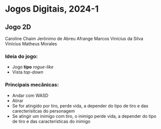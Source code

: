 # Jogos Digitais, 2024-1

## Jogo 2D

Caroline Chaim
Jerônimo de Abreu Afrange
Marcos Vinícius da Silva
Vinícius Matheus Morales

### Ideia do jogo:
- Jogo **tipo** *rogue-like*
- Vista *top-down*

### Principais mecânicas:
- Andar com WASD
- Atirar
- Se for atingido por tiro, perde vida, a depender do tipo de tiro e das carecterísitcas do personagem
- Se atingir um inimigo com tiro, o inimigo perde vida, a depender do tipo de tiro e das características do inimigo

